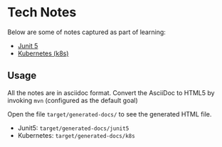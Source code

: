 # Tech Notes

Below are some of notes captured as part of learning:

* [Junit 5](techdocs/tree/main/src/docs/asciidoc/junit5)
* [Kubernetes (k8s)](techdocs/tree/main/src/docs/asciidoc/k8s)

## Usage
All the notes are in asciidoc format. Convert the AsciiDoc to HTML5 by invoking `mvn` (configured as the default goal)

Open the file `target/generated-docs/` to see the generated HTML file.
- Junit5: `target/generated-docs/junit5`
- Kubernetes: `target/generated-docs/k8s`

